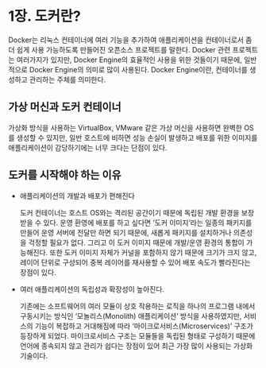# 1장. 도커란?

Docker는 리눅스 컨테이너에 여러 기능을 추가하여 애플리케이션을 컨테이너로서 좀 더 쉽게 사용 가능하도록 만들어진 오픈소스 프로젝트를 말한다. Docker 관련 프로젝트는 여러가지가 있지만, Docker Engine의 효율적인 사용을 위한 것들이기 때문에, 일반적으로 Docker Engine의 의미로 많이 사용된다. Docker Engine이란, 컨테이너를 생성하고 관리하는 주체를 의미한다.

## 가상 머신과 도커 컨테이너

가상화 방식을 사용하는 VirtualBox, VMware 같은 가상 머신을 사용하면 완벽한 OS를 생성할 수 있지만, 일반 호스트에 비하면 성능 손실이 발생하고 배포를 위한 이미지를 애플리케이션이 감당하기에는 너무 크다는 단점이 있다.

## 도커를 시작해야 하는 이유

- 애플리케이션의 개발과 배포가 편해진다
    
    도커 컨테이너는 호스트 OS와는 격리된 공간이기 때문에 독립된 개발 환경을 보장받을 수 있다. 운영 환영에 배포를 하고 싶다면 ‘도커 이미지’라는 일종의 패키지를 만들어 운영 서버에 전달만 하면 되기 때문에, 새롭게 패키지를 설치하거나 의존성을 걱정할 필요가 없다. 그리고 이 도커 이미지 때문에 개발/운영 환경의 통합이 가능해진다. 또한 도커 이미지 자체가 커널을 포함하지 않기 때문에 크기가 크지 않고, 레이어 단위로 구성되어 중복 레이어를 재사용할 수 있어 배포 속도가 빨라진다는 장점이 있다.
    
- 여러 애플리케이션의 독립성과 확장성이 높아진다.
    
    기존에는 소프트웨어의 여러 모듈이 상호 작용하는 로직을 하나의 프로그램 내에서 구동시키는 방식인 ‘모놀리스(Monolith) 애플리케이션’ 방식을 사용하였지만, 서비스의 기능이 복잡하고 거대해짐에 따라 ‘마이크로서비스(Microservices)’ 구조가 등장하게 되었다. 마이크로서비스 구조는 모듈들을 독립된 형태로 구성하기 때문에 언어에 종속되지 않고 관리가 쉽다는 장점이 있어 최근 가장 많이 사용되는 가상화 기술이다.